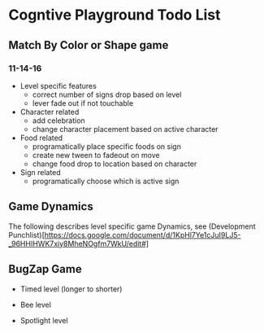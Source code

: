 # Cogntive Playground Todo List

## Match By Color or Shape game

### 11-14-16
* Level specific features
  * correct number of signs drop based on level
  * lever fade out if not touchable
* Character related
  * add celebration
  * change character placement based on active character
* Food related
  * programatically place specific foods on sign
  * create new tween to fadeout on move
  * change food drop to location based on character
* Sign related
  * programatically choose which is active sign

## Game Dynamics
The following describes level specific game Dynamics,
see (Development Punchlist)[https://docs.google.com/document/d/1KpHl7Ye1cJuI9LJ5-_96HHIHWK7xiy8MheNOgfm7WkU/edit#]



## BugZap Game

* Timed level (longer to shorter)

* Bee level
* Spotlight level
